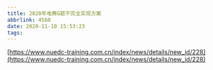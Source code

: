 ```yaml
---
title: 2020年电赛G题不完全实现方案
abbrlink: 45b8
date: 2020-11-10 15:53:23
tags:
---
```

[https://www.nuedc-training.com.cn/index/news/details/new_id/228](https://www.nuedc-training.com.cn/index/news/details/new_id/228)